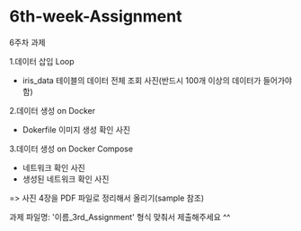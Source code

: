 # 6th-week-Assignment
6주차 과제

1.데이터 삽입 Loop
- iris_data 테이블의 데이터 전체 조회 사진(반드시 100개 이상의 데이터가 들어가야 함)

2.데이터 생성 on Docker
- Dokerfile 이미지 생성 확인 사진

3.데이터 생성 on Docker Compose
- 네트워크 확인 사진
- 생성된 네트워크 확인 사진

=> 사진 4장을 PDF 파일로 정리해서 올리기(sample 참조)

과제 파일명: '이름_3rd_Assignment'
형식 맞춰서 제출해주세요 ^^
